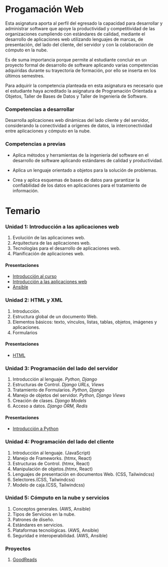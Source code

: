# Progamación Web
Esta asignatura aporta al perfil del egresado la capacidad para desarrollar y administrar software que
apoye la productividad y competitividad de las organizaciones cumpliendo con estándares de
calidad, mediante el desarrollo de aplicaciones web utilizando lenguajes de marcas, de presentación,
del lado del cliente, del servidor y con la colaboración de cómputo en la nube.

Es de suma importancia porque permite al estudiante concluir en un proyecto formal de desarrollo
de software aplicando varias competencias adquiridas durante su trayectoria de formación, por ello
se inserta en los últimos semestres.

Para adquirir la competencia planteada en esta asignatura es necesario que el estudiante haya
acreditado la asignatura de Programación Orientada a Objetos, Taller de Bases de Datos y Taller de
Ingeniería de Software.

### Competencias a desarrollar
Desarrolla aplicaciones web dinámicas del lado cliente y del servidor, considerando la conectividad
a orígenes de datos, la interconectividad entre aplicaciones y cómputo en la nube.


### Competencias a previas
* Aplica métodos y herramientas de la ingeniería del software en el desarrollo de software aplicando
estándares de calidad y productividad.

* Aplica un lenguaje orientado a objetos para la solución de problemas.

* Crea y aplica esquemas de bases de datos para garantizar la confiabilidad de los datos en
aplicaciones para el tratamiento de información.

# Temario
### Unidad 1: Introducción a las aplicaciones web
1. Evolución de las aplicaciones web.
2. Arquitectura de las aplicaciones web.
3. Tecnologías para el desarrollo de aplicaciones web.
4. Planificación de aplicaciones web.
#### Presentaciones
* [Introducción al curso](Presentaciones/Presentacion.pdf)
* [Introducción a las aplicaciones web](Presentaciones/IntroWebApps.pdf)
* [Ansible](Presentaciones/ProgWeb-Ansible.pdf)

### Unidad 2: HTML y XML 
1. Introducción.
2. Estructura global de un documento Web.
3. Elementos básicos: texto, vínculos, listas, tablas, objetos, imágenes y aplicaciones.
4. Formularios
#### Presentaciones
* [HTML](Presentaciones/HTML.pdf)

### Unidad 3: Programación del lado del servidor
1. Introducción al lenguaje. *Python, Django*
2. Estructuras de Control. *Django URLs, Views* 
3. Tratamiento de Formularios. *Python, Django*
4. Manejo de objetos del servidor. *Python, Django Views*
5. Creación de clases. *Django Models*
6. Acceso a datos. *Django ORM, Redis*
#### Presentaciones
* [Introducción a Python](Presentaciones/PythonIntro.pdf)

### Unidad 4: Programación del lado del cliente
1. Introducción al lenguaje. (JavaScript)
2. Manejo de Frameworks. (htmx, React) 
3. Estructuras de Control. (htmx, React)
4. Manipulación de objetos.(htmx, React)
5. Lenguajes de presentación en documentos Web. (CSS, Tailwindcss)
6. Selectores.(CSS, Tailwindcss)
7. Modelo de caja.(CSS, Tailwindcss)

### Unidad 5: Cómputo en la nube y servicios
1. Conceptos generales. (AWS, Ansible)
2. Tipos de Servicios en la nube.
3. Patrones de diseño.
4. Estándares en servicios.
5. Plataformas tecnológicas. (AWS, Ansible)
6. Seguridad e interoperabilidad. (AWS, Ansible)

### Proyectos

1. [GoodReads](https://github.com/mariosky/GoodReads)


